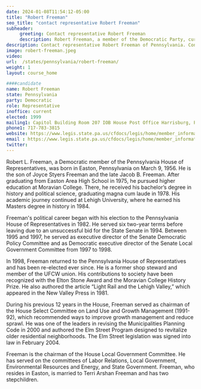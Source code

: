 ```yaml
---
date: 2024-01-08T11:54:12-05:00
title: "Robert Freeman"
seo_title: "contact representative Robert Freeman"
subheader:
     greeting: Contact representative Robert Freeman
     description: Robert Freeman, a member of the Democratic Party, currently holds a seat in the Pennsylvania House of Representatives, representing District 136. He began his term on December 1, 1998, and his current tenure is set to conclude on November 30, 2024.
description: Contact representative Robert Freeman of Pennsylvania. Contact information for Robert Freeman includes email address, phone number, and mailing address.
image: robert-freeman.jpeg
video:
url:  /states/pennsylvania/robert-freeman/
weight: 1
layout: course_home

####candidate
name: Robert Freeman
state: Pennsylvania
party: Democratic
role: Representative
inoffice: current
elected: 1999
mailing1: Capitol Building Room 207 IOB House Post Office Harrisburg, PA 17120
phone1: 717-783-3815
website: https://www.legis.state.pa.us/cfdocs/legis/home/member_information/House_bio.cfm?id=136/
email : https://www.legis.state.pa.us/cfdocs/legis/home/member_information/House_bio.cfm?id=136/
twitter:
---
```


Robert L. Freeman, a Democratic member of the Pennsylvania House of Representatives, was born in Easton, Pennsylvania on March 9, 1956. He is the son of Joyce Styers Freeman and the late Jacob B. Freeman. After graduating from Easton Area High School in 1975, he pursued higher education at Moravian College. There, he received his bachelor’s degree in history and political science, graduating magna cum laude in 1978. His academic journey continued at Lehigh University, where he earned his Masters degree in history in 1984.

Freeman's political career began with his election to the Pennsylvania House of Representatives in 1982. He served six two-year terms before leaving due to an unsuccessful bid for the State Senate in 1994. Between 1995 and 1997, he served as executive director of the Senate Democratic Policy Committee and as Democratic executive director of the Senate Local Government Committee from 1997 to 1998.

In 1998, Freeman returned to the Pennsylvania House of Representatives and has been re-elected ever since. He is a former shop steward and member of the UFCW union. His contributions to society have been recognized with the Elton Stone Award and the Moravian College History Prize. He also authored the article “Light Rail and the Lehigh Valley,” which appeared in the New Valley Press in 1981.

During his previous 12 years in the House, Freeman served as chairman of the House Select Committee on Land Use and Growth Management (1991-92), which recommended ways to improve growth management and reduce sprawl. He was one of the leaders in revising the Municipalities Planning Code in 2000 and authored the Elm Street Program designed to revitalize older residential neighborhoods. The Elm Street legislation was signed into law in February 2004.

Freeman is the chairman of the House Local Government Committee. He has served on the committees of Labor Relations, Local Government, Environmental Resources and Energy, and State Government. Freeman, who resides in Easton, is married to Terri Arshan Freeman and has two stepchildren.
